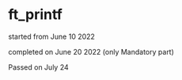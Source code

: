# ft_printf

started from June 10 2022

completed on June 20 2022 (only Mandatory part)

Passed on July 24
